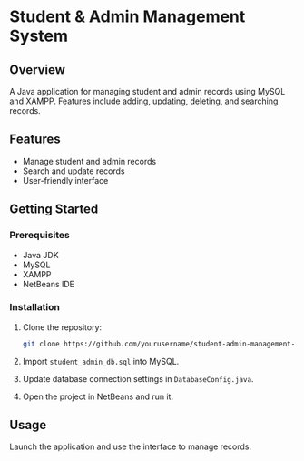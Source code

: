 # Student & Admin Management System

## Overview

A Java application for managing student and admin records using MySQL and XAMPP. Features include adding, updating, deleting, and searching records.

## Features

- Manage student and admin records
- Search and update records
- User-friendly interface

## Getting Started

### Prerequisites

- Java JDK
- MySQL
- XAMPP
- NetBeans IDE

### Installation

1. Clone the repository:

   ```bash
   git clone https://github.com/yourusername/student-admin-management-system.git
   ```

2. Import `student_admin_db.sql` into MySQL.

3. Update database connection settings in `DatabaseConfig.java`.

4. Open the project in NetBeans and run it.

## Usage

Launch the application and use the interface to manage records.
